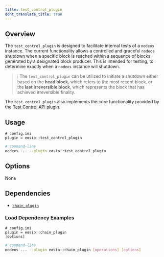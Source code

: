 ```yaml
---
title: test_control_plugin
dont_translate_title: true
---
```


## Overview

The `test_control_plugin` is designed to facilitate internal tests of a `nodeos` instance. The current functionality allows a controlled and graceful `nodeos` shutdown when a specific block is reached within a sequence of blocks generated by a designated block producer. This is intended for testing, to determine exactly when a `nodeos` instance will shutdown.

> ℹ️ The `test_control_plugin` can be utilized to initiate a shutdown either based on the **head block**, which refers to the most recent block, or the **last irreversible block**, which represents the block that has achieved irreversible finality.

The `test_control_plugin` also implements the core functionality provided by the [Test Control API plugin](../test_control_api_plugin/index.md).

## Usage

```console
# config.ini
plugin = eosio::test_control_plugin
```
```sh
# command-line
nodeos ... --plugin eosio::test_control_plugin
```

## Options

None

## Dependencies

* [`chain_plugin`](../chain_plugin/index.md)

### Load Dependency Examples

```console
# config.ini
plugin = eosio::chain_plugin
[options]
```
```sh
# command-line
nodeos ... --plugin eosio::chain_plugin [operations] [options]
```

